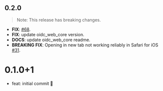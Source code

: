 ## 0.2.0

> Note: This release has breaking changes.

 - **FIX**: [#68](https://github.com/Bdaya-Dev/oidc/issues/68).
 - **FIX**: update oidc_web_core version.
 - **DOCS**: update oidc_web_core readme.
 - **BREAKING** **FIX**: Opening in new tab not working reliably in Safari for iOS [#31](https://github.com/Bdaya-Dev/oidc/issues/31).

# 0.1.0+1

- feat: initial commit 🎉
